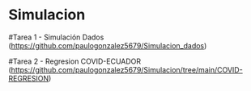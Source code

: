 # Simulacion

#Tarea 1 - Simulación Dados
(https://github.com/paulogonzalez5679/Simulacion_dados)

#Tarea 2 - Regresion COVID-ECUADOR
(https://github.com/paulogonzalez5679/Simulacion/tree/main/COVID-REGRESION)
